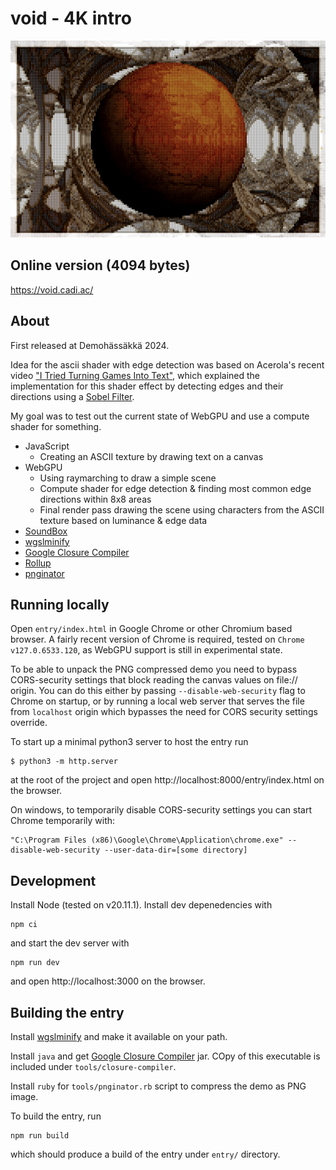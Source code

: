 # void - 4K intro

![Screenshot](https://github.com/Cadiac/void/blob/main/screenshot.png)

## Online version (4094 bytes)

https://void.cadi.ac/

## About

First released at Demohässäkkä 2024.

Idea for the ascii shader with edge detection was based on Acerola's recent video ["I Tried Turning Games Into Text"](https://www.youtube.com/watch?v=gg40RWiaHRY), which explained the implementation for this shader effect by detecting edges and their directions using a [Sobel Filter](https://en.wikipedia.org/wiki/Sobel_operator).

My goal was to test out the current state of WebGPU and use a compute shader for something.

- JavaScript
  - Creating an ASCII texture by drawing text on a canvas
- WebGPU
  - Using raymarching to draw a simple scene
  - Compute shader for edge detection & finding most common edge directions within 8x8 areas
  - Final render pass drawing the scene using characters from the ASCII texture based on luminance & edge data
- [SoundBox](https://gitlab.com/mbitsnbites/soundbox)
- [wgslminify](https://github.com/mgnauck/wgslminify)
- [Google Closure Compiler](https://mvnrepository.com/artifact/com.google.javascript/closure-compiler/v20231112)
- [Rollup](https://rollupjs.org)
- [pnginator](https://gist.github.com/gasman/2560551)

## Running locally

Open `entry/index.html` in Google Chrome or other Chromium based browser. A fairly recent version of Chrome is required, tested on `Chrome v127.0.6533.120`, as WebGPU support is still in experimental state.

To be able to unpack the PNG compressed demo you need to bypass CORS-security settings that block reading the canvas values on file:// origin. You can do this either by passing `--disable-web-security` flag to Chrome on startup, or by running a local web server that serves the file from `localhost` origin which bypasses the need for CORS security settings override.

To start up a minimal python3 server to host the entry run

```
$ python3 -m http.server
```

at the root of the project and open http://localhost:8000/entry/index.html on the browser.

On windows, to temporarily disable CORS-security settings you can start Chrome temporarily with:

```
"C:\Program Files (x86)\Google\Chrome\Application\chrome.exe" --disable-web-security --user-data-dir=[some directory]
```

## Development

Install Node (tested on v20.11.1). Install dev depenedencies with

```shell
npm ci
```

and start the dev server with

```shell
npm run dev
```

and open http://localhost:3000 on the browser.

## Building the entry

Install [wgslminify](https://github.com/mgnauck/wgslminify) and make it available on your path.

Install `java` and get [Google Closure Compiler](https://mvnrepository.com/artifact/com.google.javascript/closure-compiler/v20231112) jar. COpy of this executable is included under `tools/closure-compiler`.

Install `ruby` for `tools/pnginator.rb` script to compress the demo as PNG image.

To build the entry, run

```shell
npm run build
```

which should produce a build of the entry under `entry/` directory.
